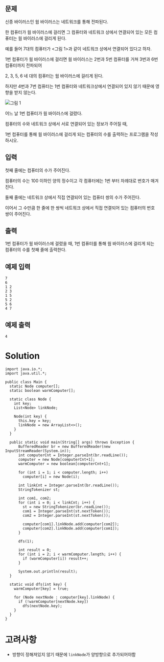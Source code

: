 ## 문제
신종 바이러스인 웜 바이러스는 네트워크를 통해 전파된다. 

한 컴퓨터가 웜 바이러스에 걸리면 그 컴퓨터와 네트워크 상에서 연결되어 있는 모든 컴퓨터는 웜 바이러스에 걸리게 된다.

예를 들어 7대의 컴퓨터가 <그림 1>과 같이 네트워크 상에서 연결되어 있다고 하자. 

1번 컴퓨터가 웜 바이러스에 걸리면 웜 바이러스는 2번과 5번 컴퓨터를 거쳐 3번과 6번 컴퓨터까지 전파되어 

2, 3, 5, 6 네 대의 컴퓨터는 웜 바이러스에 걸리게 된다. 

하지만 4번과 7번 컴퓨터는 1번 컴퓨터와 네트워크상에서 연결되어 있지 않기 때문에 영향을 받지 않는다.

![그림 1](https://onlinejudgeimages.s3-ap-northeast-1.amazonaws.com/upload/images/zmMEZZ8ioN6rhCdHmcIT4a7.png)

어느 날 1번 컴퓨터가 웜 바이러스에 걸렸다. 

컴퓨터의 수와 네트워크 상에서 서로 연결되어 있는 정보가 주어질 때, 

1번 컴퓨터를 통해 웜 바이러스에 걸리게 되는 컴퓨터의 수를 출력하는 프로그램을 작성하시오.

## 입력
첫째 줄에는 컴퓨터의 수가 주어진다. 

컴퓨터의 수는 100 이하인 양의 정수이고 각 컴퓨터에는 1번 부터 차례대로 번호가 매겨진다. 

둘째 줄에는 네트워크 상에서 직접 연결되어 있는 컴퓨터 쌍의 수가 주어진다. 

이어서 그 수만큼 한 줄에 한 쌍씩 네트워크 상에서 직접 연결되어 있는 컴퓨터의 번호 쌍이 주어진다.

## 출력
1번 컴퓨터가 웜 바이러스에 걸렸을 때, 1번 컴퓨터를 통해 웜 바이러스에 걸리게 되는 컴퓨터의 수를 첫째 줄에 출력한다.

## 예제 입력
```
7
6
1 2
2 3
1 5
5 2
5 6
4 7
```

## 예제 출력
`4`

# Solution
```
import java.io.*;
import java.util.*;

public class Main {
  static Node computer[];
  static boolean warmComputer[];
  
  static class Node {
    int key;
    List<Node> linkNode;
    
    Node(int key) {
      this.key = key;
      linkNode = new ArrayList<>();
    }
  }
  
  public static void main(String[] args) throws Exception {
      BufferedReader br = new BufferedReader(new InputStreamReader(System.in));
      int computerCnt = Integer.parseInt(br.readLine());
      computer = new Node[computerCnt+1];
      warmComputer = new boolean[computerCnt+1];

      for (int i = 1; i < computer.length; i++)
        computer[i] = new Node(i);
    
      int linkCnt = Integer.parseInt(br.readLine());
      StringTokenizer st;

      int com1, com2;
      for (int i = 0; i < linkCnt; i++) {
        st = new StringTokenizer(br.readLine());
        com1 = Integer.parseInt(st.nextToken());
        com2 = Integer.parseInt(st.nextToken());

        computer[com1].linkNode.add(computer[com2]);
        computer[com2].linkNode.add(computer[com1]);
      }

      dfs(1);

      int result = 0;
      for (int i = 2; i < warmComputer.length; i++) {
        if (warmComputer[i]) result++;
      }

      System.out.println(result);
  }

  static void dfs(int key) {
    warmComputer[key] = true;

    for (Node nextNode : computer[key].linkNode) {
      if (!warmComputer[nextNode.key])
        dfs(nextNode.key);
    }
  }
}
```

# 고려사항
- 방향이 정해져있지 않기 때문에 `linkNode`가 양방향으로 추가되어야함
